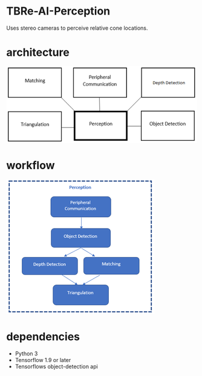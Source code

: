 # TBRe-AI-Perception
Uses stereo cameras to perceive relative cone locations.

# architecture
![alt text](https://github.com/Joe-Withers/TBRe-AI-Perception/blob/master/architecture.PNG)

# workflow
![alt text](https://github.com/Joe-Withers/TBRe-AI-Perception/blob/master/workflow.PNG)

# dependencies
* Python 3
* Tensorflow 1.9 or later
* Tensorflows object-detection api
